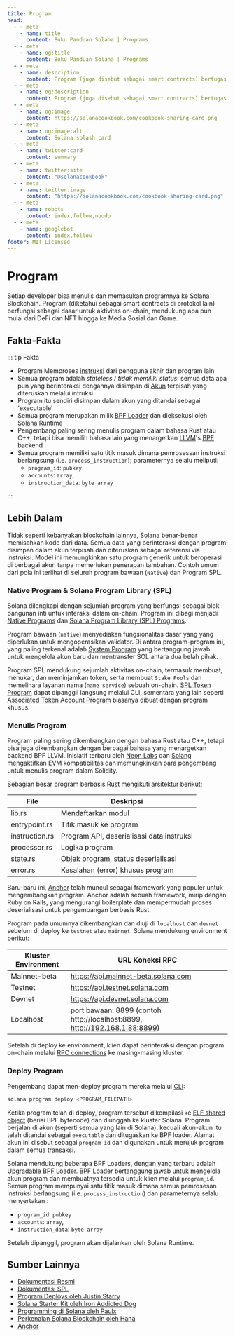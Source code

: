 ```yaml
---
title: Program
head:
  - - meta
    - name: title
      content: Buku Panduan Solana | Programs
  - - meta
    - name: og:title
      content: Buku Panduan Solana | Programs
  - - meta
    - name: description
      content: Program (juga disebut sebagai smart contracts) bertugas sebagai pondasi dari aktivitas on-chain. Belajar tentang Program dan Konsep Dasar lainnya di Buku Panduan Solana.
  - - meta
    - name: og:description
      content: Program (juga disebut sebagai smart contracts) bertugas sebagai pondasi dari aktivitas on-chain. Belajar tentang Program dan Konsep Dasar lainnya di Buku Panduan Solana.
  - - meta
    - name: og:image
      content: https://solanacookbook.com/cookbook-sharing-card.png
  - - meta
    - name: og:image:alt
      content: Solana splash card
  - - meta
    - name: twitter:card
      content: summary
  - - meta
    - name: twitter:site
      content: "@solanacookbook"
  - - meta
    - name: twitter:image
      content: "https://solanacookbook.com/cookbook-sharing-card.png"
  - - meta
    - name: robots
      content: index,follow,noodp
  - - meta
    - name: googlebot
      content: index,follow
footer: MIT Licensed
---
```


# Program

Setiap developer bisa menulis dan memasukan programnya ke Solana Blockchain. Program (diketahui sebagai smart contracts di protokol lain) berfungsi sebagai dasar untuk aktivitas on-chain, mendukung apa pun mulai dari DeFi dan NFT hingga ke Media Sosial dan Game.

## Fakta-Fakta

::: tip Fakta

- Program Memproses [instruksi](./transactions) dari pengguna akhir dan program lain
- Semua program adalah *stateless* / *tidak memiliki status*: semua data apa pun yang berinteraksi dengannya disimpan di [Akun](./accounts.md) terpisah yang diteruskan melalui intruksi 
- Program itu sendiri disimpan dalam akun yang ditandai sebagai 'executable'
- Semua program merupakan milik [BPF Loader](https://docs.solana.com/developing/runtime-facilities/programs#bpf-loader) dan dieksekusi oleh [Solana Runtime](https://docs.solana.com/developing/programming-model/runtime)
- Pengembang paling sering menulis program dalam bahasa Rust atau C++, tetapi bisa memilih bahasa lain yang menargetkan [LLVM](https://llvm.org/)'s [BPF](https://en.wikipedia.org/wiki/Berkeley_Packet_Filter) backend
- Semua program memiliki satu titik masuk dimana pemrosessan instruksi berlangsung (i.e. `process_instruction`); parameternya selalu meliputi:
    - `program_id`: `pubkey`
    - `accounts`: `array`, 
    - `instruction_data`: `byte array`

:::

## Lebih Dalam 

Tidak seperti kebanyakan blockchain lainnya, Solana benar-benar memisahkan kode dari data. Semua data yang berinteraksi dengan program disimpan dalam akun terpisah dan diteruskan sebagai referensi via instruksi. Model ini memungkinkan satu program generik untuk beroperasi di berbagai akun tanpa memerlukan penerapan tambahan. Contoh umum dari pola ini terlihat di seluruh program bawaan (`Native`) dan Program SPL.

### Native Program &  Solana Program Library (SPL)

Solana dilengkapi dengan sejumlah program yang berfungsi sebagai blok bangunan inti untuk interaksi dalam on-chain. Program ini dibagi menjadi [Native Programs](https://docs.solana.com/developing/runtime-facilities/programs#bpf-loader) dan [Solana Program Library (SPL) Programs](https://spl.solana.com/).

Program bawaan (`native`) menyediakan fungsionalitas dasar yang yang diperlukan untuk mengoperasikan validator. Di antara program-program ini, yang paling terkenal adalah [System Program](https://docs.solana.com/developing/runtime-facilities/programs#system-program) yang bertanggung jawab untuk mengelola akun baru dan mentransfer SOL antara dua belah pihak. 

Program SPL mendukung sejumlah aktivitas on-chain, termasuk membuat, menukar, dan meminjamkan token, serta membuat `Stake Pools` dan memelihara layanan nama (`name service`) sebuah on-chain. [SPL Token Program](https://spl.solana.com/token) dapat dipanggil langsung melalui CLI, sementara yang lain seperti [Associated Token Account Program](https://spl.solana.com/associated-token-account) biasanya dibuat dengan program khusus.

### Menulis Program

Program paling sering dikembangkan dengan bahasa Rust atau C++, tetapi bisa juga dikembangkan dengan berbagai bahasa yang menargetkan backend BPF LLVM. Inisiatif terbaru oleh [Neon Labs](https://neon-labs.org/) dan [Solang](https://solang.readthedocs.io/en/latest/) mengaktifkan [EVM](https://ethereum.org/en/developers/docs/evm/) kompatibilitas dan memungkinkan para pengembang untuk menulis program dalam Solidity.

Sebagian besar program berbasis Rust mengikuti arsitektur berikut:

| File           | Deskripsi                                     |
|----------------|-----------------------------------------------|
| lib.rs         | Mendaftarkan modul                            |
| entrypoint.rs  | Titik masuk ke program                        |
| instruction.rs | Program API, deserialisasi data instruksi     |
| processor.rs   | Logika program                                |
| state.rs       | Objek program, status deserialisasi           |
| error.rs       | Kesalahan (error) khusus program              |

Baru-baru ini, [Anchor](https://github.com/coral-xyz/anchor) telah muncul sebagai framework yang populer untuk mengembangkan program. Anchor adalah sebuah framework, mirip dengan Ruby on Rails, yang mengurangi boilerplate dan mempermudah proses deserialisasi untuk pengembangan berbasis Rust. 

Program pada umumnya dikembangkan dan diuji di  `localhost` dan `devnet` sebelum di deploy ke `testnet` atau `mainnet`. Solana mendukung environment berikut:


| Kluster Environment  | URL Koneksi RPC                                                           |
|----------------------|---------------------------------------------------------------------------|
| Mainnet-beta         | https://api.mainnet-beta.solana.com                                       |
| Testnet              | https://api.testnet.solana.com                                            |
| Devnet               | https://api.devnet.solana.com                                             |
| Localhost            | port bawaan: 8899 (contoh http://localhost:8899, http://192.168.1.88:8899)|

Setelah di deploy ke environment, klien dapat berinteraksi dengan program on-chain melalui [RPC connections](https://docs.solana.com/developing/clients/jsonrpc-api) ke masing-masing kluster. 

### Deploy Program

Pengembang dapat men-deploy program mereka melalui [CLI](https://docs.solana.com/cli/deploy-a-program):

```bash
solana program deploy <PROGRAM_FILEPATH>
```

Ketika program telah di deploy, program tersebut dikompilasi ke [ELF shared object](https://en.wikipedia.org/wiki/Executable_and_Linkable_Format) (berisi BPF bytecode) dan diunggah ke kluster Solana. Program berjalan di akun (seperti semua yang lain di Solana), kecuali akun-akun itu telah ditandai sebagai `executable` dan ditugaskan ke BPF loader. Alamat akun ini disebut sebagai `program_id` dan digunakan untuk merujuk program dalam semua transaksi.

Solana mendukung beberapa BPF Loaders, dengan yang terbaru adalah  [Upgradable BPF Loader](https://explorer.solana.com/address/BPFLoaderUpgradeab1e11111111111111111111111). BPF Loader bertanggung jawab untuk mengelola akun program dan membuatnya tersedia untuk klien melalui `program_id`. Semua program mempunyai satu titik masuk dimana semua pemrosesan instruksi berlangsung (i.e. `process_instruction`) dan parameternya selalu menyertakan : 
- `program_id`: `pubkey`
- `accounts`: `array`, 
- `instruction_data`: `byte array`

Setelah dipanggil, program akan dijalankan oleh Solana Runtime.

## Sumber Lainnya 

- [Dokumentasi Resmi ](https://docs.solana.com/developing/on-chain-programs/overview)
- [Dokumentasi SPL](https://spl.solana.com/)
- [Program Deploys oleh Justin Starry](https://jstarry.notion.site/Program-deploys-29780c48794c47308d5f138074dd9838)
- [Solana Starter Kit oleh Iron Addicted Dog](https://book.solmeet.dev/notes/solana-starter-kit)
- [Programming di Solana oleh Paulx](https://paulx.dev/blog/2021/01/14/programming-on-solana-an-introduction/)
- [Perkenalan Solana Blockchain oleh Hana](https://2501babe.github.io/posts/solana101.html)
- [Anchor](https://github.com/coral-xyz/anchor)

